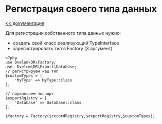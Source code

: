 # Регистрация своего типа данных
[<< документация](README.md)

Для регистрации собственного типа данных нужно:
* создать свой класс реализующий TypeInterface
* зарегистрировать тип в Factory (3 аргумент)
```
<?php
use Dvelum\DR\Factory;
use  Dvelum\DR\Export\Database;
// регистрируем наш тип
$customTypes = [
    'MyType' => MyType::class
];

// подключаем экспорт
$exportRgistry = [
    'Database' => Database::class
];

$factory = Factory($recordRegistry,$exportRegistry,$customTypes);